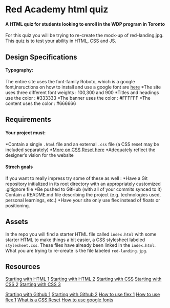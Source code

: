 
# Red Academy html quiz
#### A HTML quiz for students looking to enroll in the WDP program in Toronto

For this quiz you will be trying to re-create the mock-up of red-landing.jpg. This quiz is to test your ability in HTML, CSS and JS. 

## Design Specifications 
#### Typography:
The entire site uses the font-family Roboto, which is a google font,insructions on how to install and use a google font are [here](http://www.cssnewbie.com/how-to-use-google-fonts-with-css-tutorial/#.WXitnIjyuiM)
*The site uses three different font weights : 100,300 and 900
*Titles and headings use the color : #333333 
*The banner uses the color : #FFFFFF
*The content uses the color : #666666

## Requirements
#### Your project must:

*Contain a single `.html` file and an external `.css` file (a CSS reset may be included separately)
*[More on CSS Reset here](https://stackoverflow.com/questions/11578819/css-reset-what-exactly-does-it-do)
*Adequately reflect the designer’s vision for the website

#### Strech goals 
If you want to really impress try some of these as well : 
*Have a Git repository initialized in its root directory with an appropriately customized .gitignore file
*Be pushed to GitHub (with all of your commits synced to it)
Contain a README.md file describing the project (e.g. technologies used, personal learnings, etc.)
*Have your site only use flex instead of floats or positioning. 

## Assets 
In the repo you will find a starter HTML file called `index.html` with some starter HTML to make things a bit easier, a CSS stylesheet labeled `stylesheet.css`. These files have already been linked in the `index.html`. What you are trying to re-create is the file labeled `red-landing.jpg`.

## Resources 
[Starting with HTML 1](https://www.codecademy.com/courses/html-one-o-one/0/1)
[Starting with HTML 2](https://www.codecademy.com/courses/web-beginner-en-HZA3b/0/1)
[Starting with CSS](https://www.codecademy.com/learn/web)
[Starting with CSS 2](https://www.codecademy.com/courses/css-coding-with-style/0/1)
[Starting with CSS 3](https://www.codecademy.com/courses/web-beginner-en-TlhFi/0/1)


[Starting with Github 1](http://www.developer.com/open/creating-your-first-github-project.html)
[Starting with Github 2](https://guides.github.com/introduction/getting-your-project-on-github/)
[How to use flex 1](https://css-tricks.com/snippets/css/a-guide-to-flexbox/)
[How to use flex 1](http://learnlayout.com/flexbox.html/)
[What is a CSS Reset](https://stackoverflow.com/questions/11578819/css-reset-what-exactly-does-it-do)
[How to use google fonts](http://www.cssnewbie.com/how-to-use-google-fonts-with-css-tutorial/#.WXitnIjyuiM)

